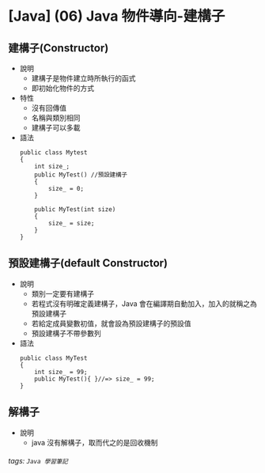 # [Java] (06) Java 物件導向-建構子
## 建構子(Constructor)
* 說明
    * 建構子是物件建立時所執行的函式
    * 即初始化物件的方式
* 特性
    * 沒有回傳值
    * 名稱與類別相同
    * 建構子可以多載
* 語法
    ```java=
    public class Mytest
    {
        int size_;
        public MyTest() //預設建構子
        {
            size_ = 0;
        }
        
        public MyTest(int size)
        {
            size_ = size;
        }
    }
    ```
## 預設建構子(default Constructor)
* 說明
    * 類別一定要有建構子
    * 若程式沒有明確定義建構子，Java 會在編譯期自動加入，加入的就稱之為預設建構子
    * 若給定成員變數初值，就會設為預設建構子的預設值
    * 預設建構子不帶參數列
* 語法
    ```java=
    public class MyTest
    {
        int size_ = 99;
        public MyTest(){ }//=> size_ = 99;
    }
    ```
## 解構子
* 說明
    * java 沒有解構子，取而代之的是回收機制


###### tags: `Java 學習筆記`

